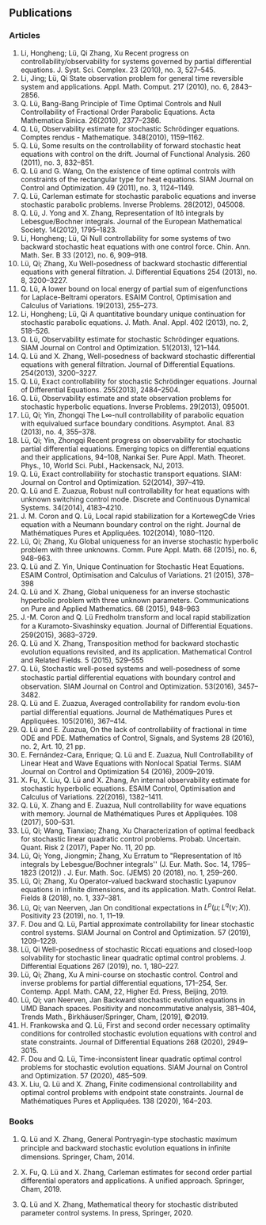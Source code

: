 ## Publications

### Articles

1. Li, Hongheng; Lü, Qi  Zhang, Xu Recent progress on controllability/observability for systems governed by partial differential equations. J. Syst. Sci. Complex. 23 (2010), no. 3, 527–545. 
2. Li, Jing; Lü, Qi State observation problem for general time reversible system and applications. Appl. Math. Comput. 217 (2010), no. 6, 2843–2856. 
3. Q. Lü, Bang-Bang Principle of Time Optimal Controls and Null Controllability of Fractional Order Parabolic Equations. Acta Mathematica Sinica. 26(2010), 2377–2386.
4. Q. Lü, Observability estimate for stochastic Schrödinger equations. Comptes rendus - Mathematique. 348(2010), 1159–1162.
5. Q. Lü, Some results on the controllability of forward stochastic heat equations with control on the drift. Journal of Functional Analysis. 260 (2011), no. 3, 832–851.
6. Q. Lü and G. Wang, On the existence of time optimal controls with constraints of the rectangular type for heat equations. SIAM Journal on Control and Optimization. 49 (2011), no. 3, 1124–1149.
7. Q. Lü, Carleman estimate for stochastic parabolic equations and inverse stochastic parabolic problems. Inverse Problems. 28(2012), 045008.
8. Q. Lü, J. Yong and X. Zhang, Representation of Itô integrals by Lebesgue/Bochner integrals. Journal of the European Mathematical Society. 14(2012), 1795–1823.
9. Li, Hongheng; Lü, Qi Null controllability for some systems of two backward stochastic heat equations with one control force. Chin. Ann. Math. Ser. B 33 (2012), no. 6, 909–918. 
10. Lü, Qi; Zhang, Xu Well-posedness of backward stochastic differential equations with general filtration. J. Differential Equations 254 (2013), no. 8, 3200–3227. 
11. Q. Lü, A lower bound on local energy of partial sum of eigenfunctions for Laplace-Beltrami operators. ESAIM Control, Optimisation and Calculus of Variations. 19(2013), 255–273.
12. Li, Hongheng; Lü, Qi A quantitative boundary unique continuation for stochastic parabolic equations. J. Math. Anal. Appl. 402 (2013), no. 2, 518–526. 
13. Q. Lü, Observability estimate for stochastic Schrödinger equations. SIAM Journal on Control and Optimization. 51(2013), 121–144.
14. Q. Lü and X. Zhang, Well-posedness of backward stochastic differential equations with general filtration. Journal of Differential Equations. 254(2013), 3200–3227.
15. Q. Lü, Exact controllability for stochastic Schrödinger equations. Journal of Differential Equations. 255(2013), 2484–2504.
16. Q. Lü, Observability estimate and state observation problems for stochastic hyperbolic equations. Inverse Problems. 29(2013), 095001.
17. Lü, Qi; Yin, Zhongqi The L∞-null controllability of parabolic equation with equivalued surface boundary conditions. Asymptot. Anal. 83 (2013), no. 4, 355–378.
18. Lü, Qi; Yin, Zhongqi Recent progress on observability for stochastic partial differential equations. Emerging topics on differential equations and their applications, 94–108, Nankai Ser. Pure Appl. Math. Theoret. Phys., 10, World Sci. Publ., Hackensack, NJ, 2013.
19. Q. Lü, Exact controllability for stochastic transport equations. SIAM: Journal on Control and Optimization. 52(2014), 397–419.
20. Q. Lü and E. Zuazua, Robust null controllability for heat equations with unknown switching control mode. Discrete and Continuous Dynamical Systems. 34(2014), 4183–4210.
21. J. M. Coron and Q. Lü, Local rapid stabilization for a KortewegCde Vries equation with a Neumann boundary control on the right. Journal de Mathématiques Pures et Appliquées. 102(2014), 1080–1120.
22. Lü, Qi; Zhang, Xu Global uniqueness for an inverse stochastic hyperbolic problem with three unknowns. Comm. Pure Appl. Math. 68 (2015), no. 6, 948–963.
23. Q. Lü and Z. Yin, Unique Continuation for Stochastic Heat Equations. ESAIM Control, Optimisation and Calculus of Variations. 21 (2015), 378–398
24. Q. Lü and X. Zhang, Global uniqueness for an inverse stochastic hyperbolic problem with three unknown parameters. Communications on Pure and Applied Mathematics. 68 (2015), 948–963
25. J.-M. Coron and Q. Lü Fredholm transform and local rapid stabilization for a Kuramoto-Sivashinsky equation. Journal of Diﬀerential Equations. 259(2015), 3683–3729.
26. Q. Lü and X. Zhang, Transposition method for backward stochastic evolution equations revisited, and its application. Mathematical Control and Related Fields. 5 (2015), 529–555
27. Q. Lü, Stochastic well-posed systems and well-posedness of some stochastic partial diﬀerential equations with boundary control and observation. SIAM Journal on Control and Optimization. 53(2016), 3457–3482.
28. Q. Lü and E. Zuazua, Averaged controllability for random evolu-tion partial diﬀerential equations. Journal de Mathématiques Pures et Appliquées. 105(2016), 367–414.
29. Q. Lü and E. Zuazua, On the lack of controllability of fractional in time ODE and PDE. Mathematics of Control, Signals, and Systems 28 (2016), no. 2, Art. 10, 21 pp.
30. E. Fernández-Cara, Enrique; Q. Lü and E. Zuazua, Null Controllability of Linear Heat and Wave Equations with Nonlocal Spatial Terms. SIAM Journal on Control and Optimization 54 (2016), 2009–2019.
31. X. Fu, X. Liu, Q. Lü and X. Zhang, An internal observability estimate for stochastic hyperbolic equations. ESAIM Control, Optimisation and Calculus of Variations. 22(2016), 1382–1411.
32. Q. Lü, X. Zhang and E. Zuazua, Null controllability for wave equations with memory. Journal de Mathématiques Pures et Appliquées. 108 (2017), 500–531.
33.  Lü, Qi; Wang, Tianxiao; Zhang, Xu Characterization of optimal feedback for stochastic linear quadratic control problems. Probab. Uncertain. Quant. Risk 2 (2017), Paper No. 11, 20 pp.
34.  Lü, Qi; Yong, Jiongmin; Zhang, Xu Erratum to "Representation of Itô integrals by Lebesgue/Bochner integrals'' (J. Eur. Math. Soc. 14, 1795–1823 (2012)) . J. Eur. Math. Soc. (JEMS) 20 (2018), no. 1, 259–260.
35. Lü, Qi; Zhang, Xu Operator-valued backward stochastic Lyapunov equations in infinite dimensions, and its application. Math. Control Relat. Fields 8 (2018), no. 1, 337–381.
36.  Lü, Qi; van Neerven, Jan On conditional expectations in $L^p(\mu;L^q(\nu;X))$. Positivity 23 (2019), no. 1, 11–19. 
37. F. Dou and Q. Lü, Partial approximate controllability for linear stochastic control systems. SIAM Journal on Control and Optimization. 57 (2019), 1209–1229.
38. Lü, Qi Well-posedness of stochastic Riccati equations and closed-loop solvability for stochastic linear quadratic optimal control problems. J. Differential Equations 267 (2019), no. 1, 180–227.
39.  Lü, Qi; Zhang, Xu A mini-course on stochastic control. Control and inverse problems for partial differential equations, 171–254, Ser. Contemp. Appl. Math. CAM, 22, Higher Ed. Press, Beijing, 2019.
40.  Lü, Qi; van Neerven, Jan Backward stochastic evolution equations in UMD Banach spaces. Positivity and noncommutative analysis, 381–404, Trends Math., Birkhäuser/Springer, Cham, [2019], ©2019.
41. H. Frankowska and Q. Lü, First and second order necessary optimality conditions for controlled stochastic evolution equations with control and state constraints. Journal of Differential Equations 268 (2020), 2949–3015.
42. F. Dou and Q. Lü, Time-inconsistent linear quadratic optimal control problems for stochastic evolution equations. SIAM Journal on Control and Optimization. 57 (2020), 485–509.
43. X. Liu, Q. Lü and X. Zhang, Finite codimensional controllability and optimal control problems with endpoint state constraints. Journal de Mathématiques Pures et Appliquées. 138 (2020), 164–203.

### Books

1. Q. Lü and X. Zhang, General Pontryagin-type stochastic maximum principle and backward stochastic evolution equations in inﬁnite dimensions. Springer, Cham, 2014.

2. X. Fu, Q. Lü and X. Zhang, Carleman estimates for second order partial differential operators and applications. A unified approach. Springer, Cham, 2019.

3. Q. Lü and X. Zhang, Mathematical theory for stochastic distributed parameter control systems. In press, Springer, 2020.

